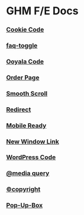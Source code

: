 # GHM F/E Docs


### [Cookie Code](/cookie.md)
### [faq-toggle](/faq-toggle.md)
### [Ooyala Code](/ooyala.md)
### [Order Page](/orderPage.md)
### [Smooth Scroll](/smoothScroll.md)
### [Redirect](/redirect.md)
### [Mobile Ready](/mobile-ready.md)
### [New Window Link](/small-window.md)
### [WordPress Code](/wp-code.md)
### [@media query](/media-query.md)
### [©copyright](/copyright.md)
### [Pop-Up-Box](/pop-up-box-js.md)

